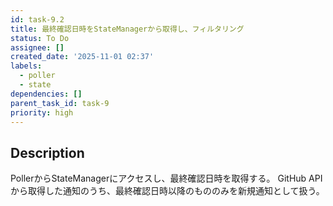 ```yaml
---
id: task-9.2
title: 最終確認日時をStateManagerから取得し、フィルタリング
status: To Do
assignee: []
created_date: '2025-11-01 02:37'
labels:
  - poller
  - state
dependencies: []
parent_task_id: task-9
priority: high
---
```


## Description

<!-- SECTION:DESCRIPTION:BEGIN -->
PollerからStateManagerにアクセスし、最終確認日時を取得する。
GitHub APIから取得した通知のうち、最終確認日時以降のもののみを新規通知として扱う。
<!-- SECTION:DESCRIPTION:END -->

